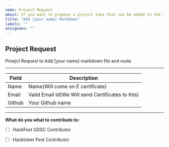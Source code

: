 ```yaml
---
name: Project Request
about: If you want to propose a project idea that can be added to the repository
title: "Add [your name] Markdown"
labels: ""
assignees: ""
---
```


## Project Request


<!-- PLease make sure that you mention your full name to avoid clashing-->
Proejct Request to Add [your name] markdown file and route
<!-- Describe the project and the problem statement-->

---

| Field  | Description                       |
| ------ | --------------------------------- |
| Name | Name(Will come on E certificate) |
| Email  | Valid Email Id(We Will send Certificates to this)                                   |
| Github | Your Github name                  |


<!-- your github profile link -->

---

**What do you what to contribute to:**

- [ ] HackFest GDSC Contributor
- [ ] Hacktober Fest Contributor


